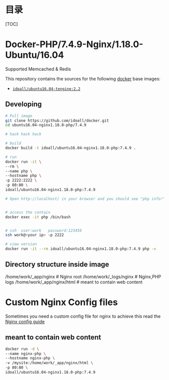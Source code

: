 # 目录

[TOC]

# Docker-PHP/7.4.9-Nginx/1.18.0-Ubuntu/16.04
Supported Memcached & Redis


This repository contains the sources for the following [docker](https://docker.io) base images:
- [`idoall/ubuntu16.04-tengine:2.2`](https://hub.docker.com/r/idoall/ubuntu16.04-tengine/)


## Developing

```bash
# Pull image
git clone https://github.com/idoall/docker.git
cd ubuntu16.04-nginx1.18.0-php/7.4.9

# hack hack hack

# build
docker build -t idoall/ubuntu16.04-nginx1.18.0-php:7.4.9 .

# run
docker run -it \
--rm \
--name php \
--hostname php \
-p 2222:2222 \
-p 80:80 \
idoall/ubuntu16.04-nginx1.18.0-php:7.4.9

# Open http://localhost/ in your browser and you should see "php info!"


# access the contain
docker exec -it php /bin/bash


# ssh  user:work   password:123456
ssh work@<your ip> -p 2222

# view version
docker run -it --rm idoall/ubuntu16.04-nginx1.18.0-php:7.4.9 php -v

```


## Directory structure inside image
/home/work/_app/nginx # Nginx root
/home/work/_logs/nginx # Nginx,PHP logs
/home/work/_app/nginx/html # meant to contain web content

# Custom Nginx Config files
Sometimes you need a custom config file for nginx to achieve this read the [Nginx config guide](https://hub.docker.com/r/idoall/nginx/)

## meant to contain web content
```bash
docker run -d \
--name nginx-php \
--hostname nginx-php \
-v /mysite:/home/work/_app/nginx/html \
-p 80:80 \
idoall/ubuntu16.04-nginx1.18.0-php:7.4.9
```
